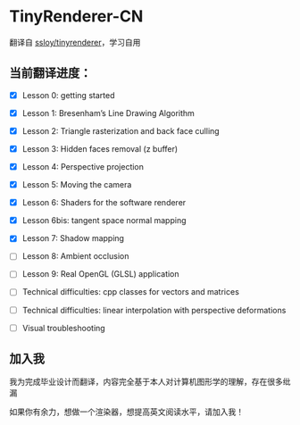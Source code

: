 # TinyRenderer-CN

翻译自 [ssloy/tinyrenderer](https://github.com/ssloy/tinyrenderer)，学习自用



## 当前翻译进度：

-   [x] Lesson 0: getting started
-   [x] Lesson 1: Bresenham’s Line Drawing Algorithm
-   [x] Lesson 2: Triangle rasterization and back face culling
-   [x] Lesson 3: Hidden faces removal (z buffer)
-   [x] Lesson 4: Perspective projection
-   [x] Lesson 5: Moving the camera
-   [x] Lesson 6: Shaders for the software renderer
-   [x] Lesson 6bis: tangent space normal mapping
-   [x] Lesson 7: Shadow mapping
-   [ ] Lesson 8: Ambient occlusion
-   [ ] Lesson 9: Real OpenGL (GLSL) application
-   [ ] Technical difficulties: cpp classes for vectors and matrices
-   [ ] Technical difficulties: linear interpolation with perspective deformations
-   [ ] Visual troubleshooting



## 加入我

我为完成毕业设计而翻译，内容完全基于本人对计算机图形学的理解，存在很多纰漏

如果你有余力，想做一个渲染器，想提高英文阅读水平，请加入我！
